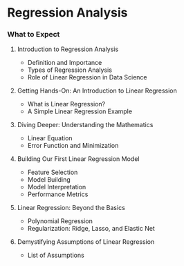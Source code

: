 # Regression Analysis

### What to Expect

1. Introduction to Regression Analysis
    - Definition and Importance
    - Types of Regression Analysis
    - Role of Linear Regression in Data Science
    
    
2. Getting Hands-On: An Introduction to Linear Regression
    - What is Linear Regression?
    - A Simple Linear Regression Example
    
    
3. Diving Deeper: Understanding the Mathematics
    - Linear Equation
    - Error Function and Minimization
    
    
4. Building Our First Linear Regression Model
    - Feature Selection
    - Model Building
    - Model Interpretation
    - Performance Metrics
    
    
5. Linear Regression: Beyond the Basics
    - Polynomial Regression
    - Regularization: Ridge, Lasso, and Elastic Net
    
    
6. Demystifying Assumptions of Linear Regression
    - List of Assumptions
